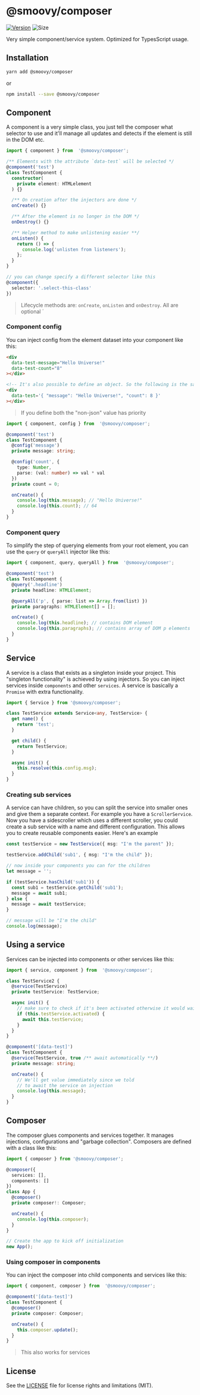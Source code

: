 # @smoovy/composer
[![Version](https://flat.badgen.net/npm/v/@smoovy/composer)](https://www.npmjs.com/package/@smoovy/composer) ![Size](https://flat.badgen.net/bundlephobia/minzip/@smoovy/composer)

Very simple component/service system. Optimized for TypesScript usage.

## Installation
```sh
yarn add @smoovy/composer
```
or
```sh
npm install --save @smoovy/composer
```

## Component
A component is a very simple class, you just tell the composer what selector to use
and it'll manage all updates and detects if the element is still in the DOM etc.

```ts
import { component } from  '@smoovy/composer';

/** Elements with the attribute `data-test` will be selected */
@component('test')
class TestComponent {
  constructor(
    private element: HTMLelement
  ) {}

  /** On creation after the injectors are done */
  onCreate() {}

  /** After the element is no longer in the DOM */
  onDestroy() {}

  /** Helper method to make unlistening easier **/
  onListen() {
    return () => {
      console.log('unlisten from listeners');
    };
  }
}

// you can change specify a different selector like this
@component({
  selector: '.select-this-class'
})
```
> Lifecycle methods are: `onCreate`, `onListen` and `onDestroy`. All are optional
´
### Component config
You can inject config from the element dataset into your component like this:

```html
<div
  data-test-message="Hello Universe!"
  data-test-count="8"
></div>

<!-- It's also possible to define an object. So the following is the same: -->
<div
  data-test='{ "message": "Hello Universe!", "count": 8 }'
></div>
```
> If you define both the "non-json" value has priority

```ts
import { component, config } from  '@smoovy/composer';

@component('test')
class TestComponent {
  @config('message')
  private message: string;

  @config('count', {
    type: Number,
    parse: (val: number) => val * val
  })
  private count = 0;

  onCreate() {
    console.log(this.message); // "Hello Universe!"
    console.log(this.count); // 64
  }
}
```

### Component query
To simplify the step of querying elements from your root element, you can use
the `query` or `queryAll` injector like this:

```ts
import { component, query, queryAll } from  '@smoovy/composer';

@component('test')
class TestComponent {
  @query('.headline')
  private headline: HTMLElement;

  @queryAll('p', { parse: list => Array.from(list) })
  private paragraphs: HTMLElement[] = [];

  onCreate() {
    console.log(this.headline); // contains DOM element
    console.log(this.paragraphs); // contains array of DOM p elements
  }
}
```

## Service
A service is a class that exists as a singleton inside your project.
This "singleton functionality" is achieved by using injectors. So you
can inject services inside `components` and other `services`. A service
is basically a `Promise` with extra functionality.

```ts
import { Service } from '@smoovy/composer';

class TestService extends Service<any, TestService> {
  get name() {
    return 'test';
  }

  get child() {
    return TestService;
  }

  async init() {
    this.resolve(this.config.msg);
  }
}
```

### Creating sub services
A service can have children, so you can split the service into smaller ones
and give them a separate context. For example you have a `ScrollerService`.
Now you have a sidescroller which uses a different scroller, you could
create a sub service with a name and different configuration. This allows you
to create reusable components easier. Here's an example

```ts
const testService = new TestService({ msg: "I'm the parent" });

testService.addChild('sub1', { msg: "I'm the child" });

// now inside your components you can for the children
let message = '';

if (testService.hasChild('sub1')) {
  const sub1 = testService.getChild('sub1');
  message = await sub1;
} else {
  message = await testService;
}

// message will be "I'm the child"
console.log(message);
```

## Using a service
Services can be injected into components or other services like this:

```ts
import { service, component } from  '@smoovy/composer';

class TestService2 {
  @service(TestService)
  private testService: TestService;

  async init() {
    // make sure to check if it's been activated otherwise it would wait forever
    if (this.testService.activated) {
      await this.testService;
    }
  }
}

@component('[data-test]')
class TestComponent {
  @service(TestService, true /** await automatically **/)
  private message: string;

  onCreate() {
    // We'll get value immediately since we told
    // to await the service on injection
    console.log(this.message);
  }
}
```

## Composer
The composer glues components and services together. It manages injections,
configurations and "garbage collection". Composers are defined with a class
like this:

```ts
import { composer } from '@smoovy/composer';

@composer({
  services: [],
  components: []
})
class App {
  @composer()
  private composer!: Composer;

  onCreate() {
    console.log(this.composer);
  }
}

// Create the app to kick off initialization
new App();
```

### Using composer in components
You can inject the composer into child components and services like this:

```ts
import { component, composer } from  '@smoovy/composer';

@component('[data-test]')
class TestComponent {
  @composer()
  private composer: Composer;

  onCreate() {
    this.composer.update();
  }
}
```
> This also works for services

## License
See the [LICENSE](../../LICENSE) file for license rights and limitations (MIT).